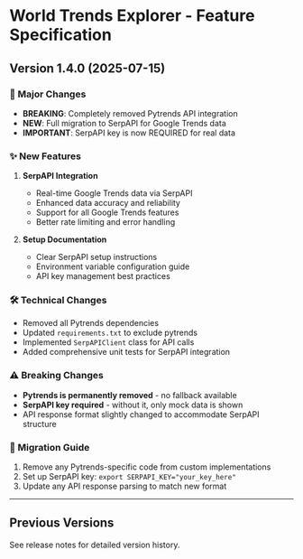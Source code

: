 # World Trends Explorer - Feature Specification

## Version 1.4.0 (2025-07-15)

### 🔄 Major Changes
- **BREAKING**: Completely removed Pytrends API integration
- **NEW**: Full migration to SerpAPI for Google Trends data
- **IMPORTANT**: SerpAPI key is now REQUIRED for real data

### ✨ New Features
1. **SerpAPI Integration**
   - Real-time Google Trends data via SerpAPI
   - Enhanced data accuracy and reliability
   - Support for all Google Trends features
   - Better rate limiting and error handling

2. **Setup Documentation**
   - Clear SerpAPI setup instructions
   - Environment variable configuration guide
   - API key management best practices

### 🛠️ Technical Changes
- Removed all Pytrends dependencies
- Updated `requirements.txt` to exclude pytrends
- Implemented `SerpAPIClient` class for API calls
- Added comprehensive unit tests for SerpAPI integration

### ⚠️ Breaking Changes
- **Pytrends is permanently removed** - no fallback available
- **SerpAPI key required** - without it, only mock data is shown
- API response format slightly changed to accommodate SerpAPI structure

### 📝 Migration Guide
1. Remove any Pytrends-specific code from custom implementations
2. Set up SerpAPI key: `export SERPAPI_KEY="your_key_here"`
3. Update any API response parsing to match new format

---

## Previous Versions

See release notes for detailed version history.
